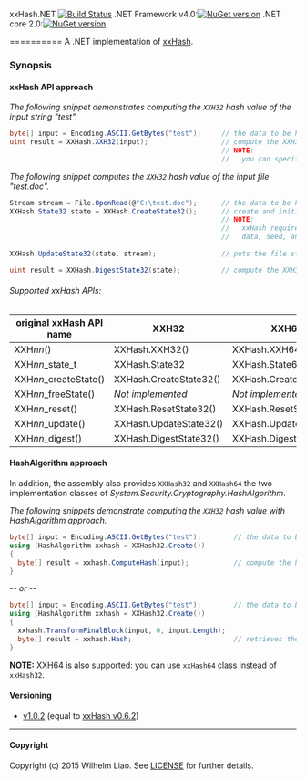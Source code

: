 xxHash.NET [![Build Status](https://travis-ci.org/wilhelmliao/xxHash.NET.svg?branch=master)](https://travis-ci.org/wilhelmliao/xxHash.NET)  .NET Framework v4.0:[![NuGet version](https://badge.fury.io/nu/xxHash.NET.svg)](https://badge.fury.io/nu/xxHash.NET)  .NET core 2.0:[![NuGet version](https://badge.fury.io/nu/Extensions.Data.xxHash.core20.svg)](https://badge.fury.io/nu/Extensions.Data.xxHash.core20)

==========
A .NET implementation of [xxHash](https://github.com/Cyan4973/xxHash). 

### Synopsis ###

#### xxHash API approach ####
*The following snippet demonstrates computing the `XXH32` hash value of the input string "test".*
```csharp
byte[] input = Encoding.ASCII.GetBytes("test");     // the data to be hashed
uint result = XXHash.XXH32(input);                  // compute the XXH32 hash value. => '1042293711'
                                                    // NOTE:
                                                    //   you can specified seed as the second parameter.
```

*The following snippet computes the `XXH32` hash value of the input file "test.doc".*
```csharp
Stream stream = File.OpenRead(@"C:\test.doc");      // the data to be hashed
XXHash.State32 state = XXHash.CreateState32();      // create and initialize a xxH states instance.
                                                    // NOTE:
                                                    //   xxHash require a xxH state object for keeping
                                                    //   data, seed, and vectors.
                                                    
XXHash.UpdateState32(state, stream);                // puts the file stream into specified xxH state.

uint result = XXHash.DigestState32(state);          // compute the XXH32 hash value.
```

###### Supported xxHash APIs: ######

| original xxHash API name | XXH32                    | XXH64                    |
|--------------------------|--------------------------|--------------------------|
| XXH*nn*()                | XXHash.XXH32()           | XXHash.XXH64()           |
| XXH*nn*_state_t          | XXHash.State32           | XXHash.State64           |
| XXH*nn*_createState()    | XXHash.CreateState32()   | XXHash.CreateState64()   |
| XXH*nn*_freeState()      | *Not implemented*        | *Not implemented*        |
| XXH*nn*_reset()          | XXHash.ResetState32()    | XXHash.ResetState64()    |
| XXH*nn*_update()         | XXHash.UpdateState32()   | XXHash.UpdateState64()   |
| XXH*nn*_digest()         | XXHash.DigestState32()   | XXHash.DigestState64()   |

#### HashAlgorithm approach ####
In addition, the assembly also provides `XXHash32` and `XXHash64` the two implementation classes of *System.Security.Cryptography.HashAlgorithm*.

*The following snippets demonstrate computing the `XXH32` hash value with HashAlgorithm approach.*
```csharp
byte[] input = Encoding.ASCII.GetBytes("test");        // the data to be hashed.
using (HashAlgorithm xxhash = XXHash32.Create())
{
  byte[] result = xxhash.ComputeHash(input);           // compute the hash.
}
```
-- *or* --
```csharp
byte[] input = Encoding.ASCII.GetBytes("test");        // the data to be hashed
using (HashAlgorithm xxhash = XXHash32.Create())
{
  xxhash.TransformFinalBlock(input, 0, input.Length);
  byte[] result = xxhash.Hash;                         // retrieves the hash value.
}
```
**NOTE:** XXH64 is also supported: you can use `xxHash64` class instead of `xxHash32`.



#### Versioning ####
 + [v1.0.2](https://github.com/wilhelmliao/xxHash.NET/releases/tag/v1.0.2) (equal to [xxHash v0.6.2](https://github.com/Cyan4973/xxHash/releases/tag/v0.6.2))

-----------

#### Copyright ####
Copyright (c) 2015 Wilhelm Liao. See [LICENSE](https://github.com/wilhelmliao/xxHash.NET/blob/master/LICENSE) for further details.
